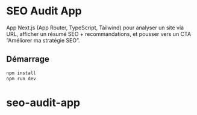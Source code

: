 # SEO Audit App

App Next.js (App Router, TypeScript, Tailwind) pour analyser un site via URL, afficher un résumé SEO + recommandations, et pousser vers un CTA “Améliorer ma stratégie SEO”.

## Démarrage
```bash
npm install
npm run dev
```
# seo-audit-app
